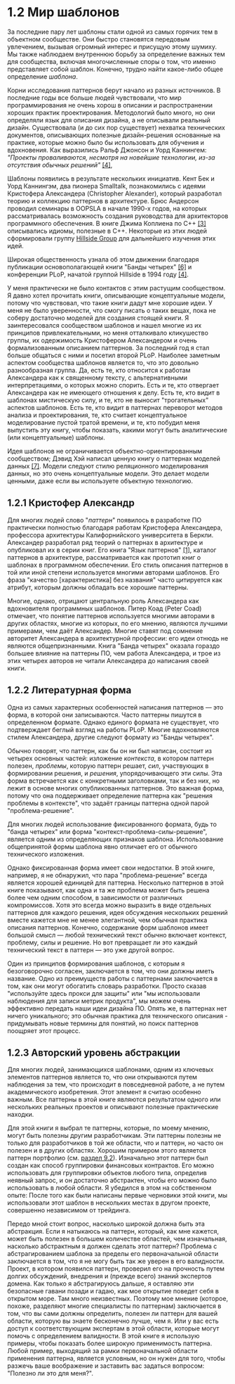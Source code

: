 # 1.2 Мир шаблонов

За последние пару лет шаблоны стали одной из самых горячих тем в объектном сообществе. Они быстро становятся передовым увлечением, вызывая огромный интерес и присущую этому шумиху. Мы также наблюдаем внутреннюю борьбу за определение важных тем для сообщества, включая многочисленные споры о том, что именно представляет собой шаблон. Конечно, трудно найти какое-либо общее определение _шаблона_.

Корни исследования паттернов берут начало из разных источников. В последние годы все больше людей чувствовали, что мир программирования не очень хорош в описании и распространении хороших практик проектирования. Методологий было много, но они определяли язык для описания дизайна, а не описывали реальный дизайн. Существовала (и до сих пор существует) нехватка технических документов, описывающих полезные дизайн-решения основанные на практике, которые можно было бы использовать для обучения и вдохновения. Как выразились Ральф Джонсон и Уорд Каннингем: _"Проекты проваливаются, несмотря на новейшие технологии, из-за отсутствия обычных решений"_ [[4]](references-1.md#a4),

Шаблоны появились в результате нескольких инициатив. Кент Бек и Уорд Каннингэм, два пионера Smalltalk, познакомились с идеями Кристофера Александера (Christopher Alexander), который разработал теорию и коллекцию паттернов в архитектуре. Брюс Андерсон проводил семинары в <tooltip term="OOPSLA">OOPSLA</tooltip> в начале 1990-х годов, на которых рассматривалась возможность создания руководства для архитекторов программного обеспечения. В книге Джима Коплиена по C++ [[3]](references-1.md#a3) описывались идиомы, полезные в C++. Некоторые из этих людей сформировали группу [Hillside Group](https://hillside.net/) для дальнейшего изучения этих идей.

Широкая общественность узнала об этом движении благодаря публикации основополагающей книги "Банды четырех" [[6]](references-1.md) и конференции <tooltip term="PLoP">PLoP</tooltip>, начатой группой Hillside в 1994 году [[4]](references-1.md).

У меня практически не было контактов с этим растущим сообществом. Я давно хотел прочитать книги, описывающие концептуальные модели, потому что чувствовал, что такие книги дадут мне хорошие идеи. У меня не было уверенности, что смогу писать о таких вещах, пока не соберу достаточно моделей для создания стоящей книги. Я заинтересовался сообществом шаблонов и нашел многие из их принципов привлекательными, но меня отталкивало кликушество группы, их одержимость Кристофером Александером и очень формализованным описанием паттернов. За последний год я стал больше общаться с ними и посетил второй PLoP. Наиболее заметным аспектом сообщества шаблонов является то, что это довольно разнообразная группа. Да, есть те, кто относится к работам Александера как к священному тексту, с альтернативными интерпретациями, о которых можно спорить. Есть и те, кто отвергает Александера как не имеющего отношения к делу. Есть те, кто видит в шаблонах мистическую силу, и те, кто не выносит "трогательных" аспектов шаблонов. Есть те, кто видит в паттернах переворот методов анализа и проектирования, те, кто считает концептуальное моделирование пустой тратой времени, и те, кто побудил меня выпустить эту книгу, чтобы показать, какими могут быть аналитические (или концептуальные) шаблоны.

Идея шаблонов не ограничивается объектно-ориентированным сообществом; Дэвид Хэй написал ценную книгу о паттернах моделей данных [[7]](references-1.md). Модели следуют стилю реляционного моделирования данных, но это очень концептуальные модели. Это делает модели ценными, даже если вы используете объектную технологию.

## 1.2.1 Кристофер Александр 

Для многих людей слово "_паттерн_" появилось в разработке ПО практически полностью благодаря работам Кристофера Александера, профессора архитектуры Калифорнийского университета в Беркли. Александер разработал ряд теорий о паттернах в архитектуре и опубликовал их в серии книг. Его книга "Язык паттернов" [[1]](references-1.md), каталог паттернов в архитектуре, рассматривается как прототип книг о шаблонах в программном обеспечении. Его стиль описания паттернов в той или иной степени используется многими авторами шаблонов. Его фраза "качество [характеристика] без названия" часто цитируется как атрибут, которым должны обладать все хорошие паттерны. 

 Многие, однако, отрицают центральную роль Александера как вдохновителя программных шаблонов. Питер Коад (Peter Coad) отмечает, что понятие паттернов используется многими авторами в других областях, многие из которых, по его мнению, являются лучшими примерами, чем даёт Александер. Многие ставят под сомнение авторитет Александера в архитектурной профессии: его идеи отнюдь не являются общепризнанными. Книга "Банда четырех" оказала гораздо большее влияние на паттерны ПО, чем работа Александера, и трое из этих четырех авторов не читали Александера до написания своей книги. 


## 1.2.2 Литературная форма 

Одна из самых характерных особенностей написания паттернов — это форма, в которой они записываются. Часто паттерны пишутся в определенном формате. Однако единого формата не существует, что подтверждает беглый взгляд на работы <tooltip term="PLoP">PLoP</tooltip>. Многие вдохновляются стилем Александера, другие следуют формату из "Банды четырех". 

 Обычно говорят, что паттерн, как бы он ни был написан, состоит из четырех основных частей: изложение _контекста_, в котором паттерн полезен, _проблемы_, которую паттерн решает, _сил_, участвующих в формировании решения, и _решения_, упорядочивающего эти силы. Эта форма встречается как с конкретными заголовками, так и без них, но лежит в основе многих опубликованных паттернов. Это важная форма, потому что она поддерживает определение паттерна как "решения проблемы в контексте", что задаёт границы паттерна одной парой "проблема-решение". 

 Для многих людей использование фиксированного формата, будь то "банда четырех" или форма "контекст-проблема-силы-решение", является одним из определяющих признаков шаблона. Использование общепринятой формы шаблона явно отличает его от обычного технического изложения. 

 Однако фиксированная форма имеет свои недостатки. В этой книге, например, я не обнаружил, что пара "проблема-решение" всегда является хорошей единицей для паттерна. Несколько паттернов в этой книге показывают, как одна и та же проблема может быть решена более чем одним способом, в зависимости от различных компромиссов. Хотя это всегда можно выразить в виде отдельных паттернов для каждого решения, идея обсуждения нескольких решений вместе кажется мне не менее элегантной, чем обычная практика описания паттернов. Конечно, содержание форм шаблонов имеет большой смысл — любой технический текст обычно включает контекст, проблему, силы и решение. Но вот превращает ли это каждый технический текст в паттерн — это уже другой вопрос. 

 Один из принципов формирования шаблонов, с которым я безоговорочно согласен, заключается в том, что они должны иметь название. Одно из преимуществ работы с паттернами заключается в том, как они могут обогатить словарь разработки. Просто сказав "используйте здесь прокси для защиты" или "мы использовали наблюдения для записи метрик продукта", мы можем очень эффективно передать наши идеи дизайна ПО. Опять же, в паттернах нет ничего уникального; это обычная практика для технического описания - придумывать новые термины для понятий, но поиск паттернов поощряет этот процесс. 


## 1.2.3 Авторский уровень абстракции 

 Для многих людей, занимающихся шаблонами, одним из ключевых элементов паттернов является то, что они открываются путем наблюдения за тем, что происходит в повседневной работе, а не путем академического изобретения. Этот элемент я считаю особенно важным. Все паттерны в этой книге являются результатом одного или нескольких реальных проектов и описывают полезные практические находки. 

Для этой книги я выбрал те паттерны, которые, по моему мнению, могут быть полезны другим разработчикам. Эти паттерны полезны не только для разработчиков в той же области, что и паттерн, но часто он полезен и в других областях. Хорошим примером этого является паттерн портфолио (см. [раздел 9.2](9.traging.md#9-2-portfolio)). Изначально этот паттерн был создан как способ группировки финансовых контрактов. Его можно использовать для группировки объектов любого типа, определив неявный запрос, и он достаточно абстрактен, чтобы его можно было использовать в любой области. Я убедился в этом на собственном опыте: После того как были написаны первые черновики этой книги, мы использовали этот шаблон в нескольких местах в другом проекте, совершенно независимом от трейдинга. 

 Передо мной стоит вопрос, насколько широкой должна быть эта абстракция. Если я натыкаюсь на паттерн, который, как мне кажется, может быть полезен в большем количестве областей, чем изначальная, насколько абстрактным я должен сделать этот паттерн? Проблема с абстрагированием шаблона за пределы его первоначальной области заключается в том, что я не могу быть так же уверен в его валидности. Проект, в котором появился паттерн, проверил его на прочность путем долгих обсуждений, внедрения и (прежде всего) знаний экспертов домена. Как только я абстрагируюсь дальше, я оставляю эти безопасные гавани позади и гадаю, как мое открытие поведет себя в открытом море. Там много неизвестных. Поэтому мое мнение (которое, похоже, разделяют многие специалисты по паттернам) заключается в том, что вы сами должны определить, полезен ли паттерн для вашей области, которую вы знаете бесконечно лучше, чем я. Или у вас есть доступ к соответствующим экспертам в этой области, которые могут помочь с определением валидности. В этой книге я использую примеры, чтобы показать более широкую применимость паттерна. Любой пример, выходящий за рамки первоначальной области применения паттерна, является условным, но он нужен для того, чтобы разжечь ваше воображение и заставить вас задаться вопросом: "Полезно ли это для меня?".  
